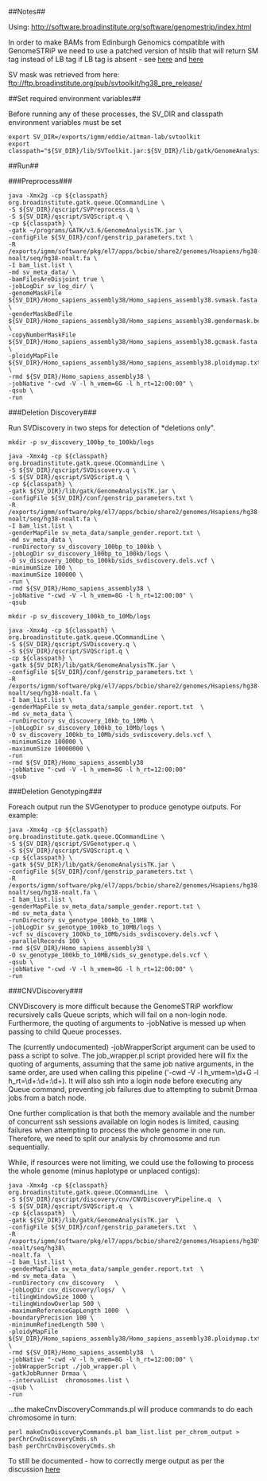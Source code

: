 ##Notes##

Using: http://software.broadinstitute.org/software/genomestrip/index.html

In order to make BAMs from Edinburgh Genomics compatible with GenomeSTRiP we need to use a patched version of htslib that will return SM tag instead of LB tag if LB tag is absent - see [here](http://gatkforums.broadinstitute.org/wdl/discussion/6339/) and [here](http://gatkforums.broadinstitute.org/wdl/discussion/6339/)

SV mask was retrieved from here: ftp://ftp.broadinstitute.org/pub/svtoolkit/hg38_pre_release/


##Set required environment variables##

Before running any of these processes, the SV_DIR and classpath environment variables must be set

    export SV_DIR=/exports/igmm/eddie/aitman-lab/svtoolkit
    export classpath="${SV_DIR}/lib/SVToolkit.jar:${SV_DIR}/lib/gatk/GenomeAnalysisTK.jar:${SV_DIR}/lib/gatk/Queue.jar"

##Run##

###Preprocess###

    java -Xmx2g -cp ${classpath} org.broadinstitute.gatk.queue.QCommandLine \
    -S ${SV_DIR}/qscript/SVPreprocess.q \
    -S ${SV_DIR}/qscript/SVQScript.q \
    -cp ${classpath} \
    -gatk ~/programs/GATK/v3.6/GenomeAnalysisTK.jar \
    -configFile ${SV_DIR}/conf/genstrip_parameters.txt \
    -R /exports/igmm/software/pkg/el7/apps/bcbio/share2/genomes/Hsapiens/hg38-noalt/seq/hg38-noalt.fa \
    -I bam_list.list \
    -md sv_meta_data/ \
    -bamFilesAreDisjoint true \  
    -jobLogDir sv_log_dir/ \
    -genomeMaskFile ${SV_DIR}/Homo_sapiens_assembly38/Homo_sapiens_assembly38.svmask.fasta \
    -genderMaskBedFile ${SV_DIR}/Homo_sapiens_assembly38/Homo_sapiens_assembly38.gendermask.bed \
    -copyNumberMaskFile ${SV_DIR}/Homo_sapiens_assembly38/Homo_sapiens_assembly38.gcmask.fasta  \
    -ploidyMapFile ${SV_DIR}/Homo_sapiens_assembly38/Homo_sapiens_assembly38.ploidymap.txt \
    -rmd ${SV_DIR}/Homo_sapiens_assembly38 \
    -jobNative "-cwd -V -l h_vmem=6G -l h_rt=12:00:00" \
    -qsub \ 
    -run


###Deletion Discovery###

Run SVDiscovery in two steps for detection of *deletions only". 

    mkdir -p sv_discovery_100bp_to_100kb/logs

    java -Xmx4g -cp ${classpath} org.broadinstitute.gatk.queue.QCommandLine \
    -S ${SV_DIR}/qscript/SVDiscovery.q \
    -S ${SV_DIR}/qscript/SVQScript.q \
    -cp ${classpath} \
    -gatk ${SV_DIR}/lib/gatk/GenomeAnalysisTK.jar \
    -configFile ${SV_DIR}/conf/genstrip_parameters.txt \
    -R /exports/igmm/software/pkg/el7/apps/bcbio/share2/genomes/Hsapiens/hg38-noalt/seq/hg38-noalt.fa \
    -I bam_list.list \
    -genderMapFile sv_meta_data/sample_gender.report.txt \
    -md sv_meta_data \
    -runDirectory sv_discovery_100bp_to_100kb \
    -jobLogDir sv_discovery_100bp_to_100kb/logs \
    -O sv_discovery_100bp_to_100kb/sids_svdiscovery.dels.vcf \
    -minimumSize 100 \
    -maximumSize 100000 \
    -run \
    -rmd ${SV_DIR}/Homo_sapiens_assembly38 \
    -jobNative "-cwd -V -l h_vmem=8G -l h_rt=12:00:00" \
    -qsub

    mkdir -p sv_discovery_100kb_to_10Mb/logs

    java -Xmx4g -cp ${classpath} \
    org.broadinstitute.gatk.queue.QCommandLine \
    -S ${SV_DIR}/qscript/SVDiscovery.q \
    -S ${SV_DIR}/qscript/SVQScript.q \
    -cp ${classpath} \
    -gatk ${SV_DIR}/lib/gatk/GenomeAnalysisTK.jar \
    -configFile ${SV_DIR}/conf/genstrip_parameters.txt \
    -R /exports/igmm/software/pkg/el7/apps/bcbio/share2/genomes/Hsapiens/hg38-noalt/seq/hg38-noalt.fa \
    -I bam_list.list \
    -genderMapFile sv_meta_data/sample_gender.report.txt  \
    -md sv_meta_data \
    -runDirectory sv_discovery_10kb_to_10Mb \
    -jobLogDir sv_discovery_100kb_to_10Mb/logs \
    -O sv_discovery_100kb_to_10Mb/sids_svdiscovery.dels.vcf \
    -minimumSize 100000 \
    -maximumSize 10000000 \
    -run  
    -rmd ${SV_DIR}/Homo_sapiens_assembly38  
    -jobNative "-cwd -V -l h_vmem=8G -l h_rt=12:00:00" 
    -qsub


###Deletion Genotyping###

Foreach output run the SVGenotyper to produce genotype outputs. For example:

    java -Xmx4g -cp ${classpath} org.broadinstitute.gatk.queue.QCommandLine \
    -S ${SV_DIR}/qscript/SVGenotyper.q \
    -S ${SV_DIR}/qscript/SVQScript.q \
    -cp ${classpath} \
    -gatk ${SV_DIR}/lib/gatk/GenomeAnalysisTK.jar \
    -configFile ${SV_DIR}/conf/genstrip_parameters.txt \
    -R /exports/igmm/software/pkg/el7/apps/bcbio/share2/genomes/Hsapiens/hg38-noalt/seq/hg38-noalt.fa \
    -I bam_list.list \
    -genderMapFile sv_meta_data/sample_gender.report.txt \
    -md sv_meta_data \
    -runDirectory sv_genotype_100kb_to_10MB \
    -jobLogDir sv_genotype_100kb_to_10MB/logs \
    -vcf sv_discovery_100kb_to_10Mb/sids_svdiscovery.dels.vcf \
    -parallelRecords 100 \
    -rmd ${SV_DIR}/Homo_sapiens_assembly38 \
    -O sv_genotype_100kb_to_10MB/sids_sv_genotype.dels.vcf \
    -qsub \
    -jobNative "-cwd -V -l h_vmem=8G -l h_rt=12:00:00" \
    -run

###CNVDiscovery###

CNVDiscovery is more difficult because the GenomeSTRiP workflow recursively calls Queue scripts, which will fail on a non-login node. Furthermore, the quoting of arguments to -jobNative is messed up when passing to child Queue processes. 

The (currently undocumented) -jobWrapperScript argument can be used to pass a script to solve. The job_wrapper.pl script provided here will fix the quoting of arguments, assuming that the same job native arguments, in the same order, are used when calling this pipeline ('-cwd -V -l h_vmem=\d+G -l h_rt=\d+:\d+:\d+). It will also ssh into a login node before executing any Queue command, preventing job failures due to attempting to submit Drmaa jobs from a batch node.

One further complication is that both the memory available and the number of concurrent ssh sessions available on login nodes is limited, causing failures when attempting to process the whole genome in one run. Therefore, we need to split our analysis by chromosome and run sequentially.

While, if resources were not limiting, we could use the following to process the whole genome (minus haplotype or unplaced contigs):

    java -Xmx4g -cp ${classpath} org.broadinstitute.gatk.queue.QCommandLine  \
    -S ${SV_DIR}/qscript/discovery/cnv/CNVDiscoveryPipeline.q  \
    -S ${SV_DIR}/qscript/SVQScript.q  \
    -cp ${classpath}  \
    -gatk ${SV_DIR}/lib/gatk/GenomeAnalysisTK.jar  \
    -configFile ${SV_DIR}/conf/genstrip_parameters.txt  \
    -R /exports/igmm/software/pkg/el7/apps/bcbio/share2/genomes/Hsapiens/hg38\
    -noalt/seq/hg38\
    -noalt.fa  \
    -I bam_list.list \
    -genderMapFile sv_meta_data/sample_gender.report.txt  \
    -md sv_meta_data  \
    -runDirectory cnv_discovery   \
    -jobLogDir cnv_discovery/logs/  \
    -tilingWindowSize 1000 \
    -tilingWindowOverlap 500 \
    -maximumReferenceGapLength 1000  \
    -boundaryPrecision 100 \
    -minimumRefinedLength 500 \
    -ploidyMapFile ${SV_DIR}/Homo_sapiens_assembly38/Homo_sapiens_assembly38.ploidymap.txt \
    -rmd ${SV_DIR}/Homo_sapiens_assembly38  \
    -jobNative "-cwd -V -l h_vmem=8G -l h_rt=12:00:00" \
    -jobWrapperScript ./job_wrapper.pl \
    -gatkJobRunner Drmaa \
    --intervalList  chromosomes.list \
    -qsub \
    -run

...the makeCnvDiscoveryCommands.pl will produce commands to do each chromosome in turn:

    perl makeCnvDiscoveryCommands.pl bam_list.list per_chrom_output > perChrCnvDiscoveryCmds.sh
    bash perChrCnvDiscoveryCmds.sh


To still be documented - how to correctly merge output as per the discussion [here](http://gatkforums.broadinstitute.org/gatk/discussion/5501/running-genomestrip-on-x-chromosome)


